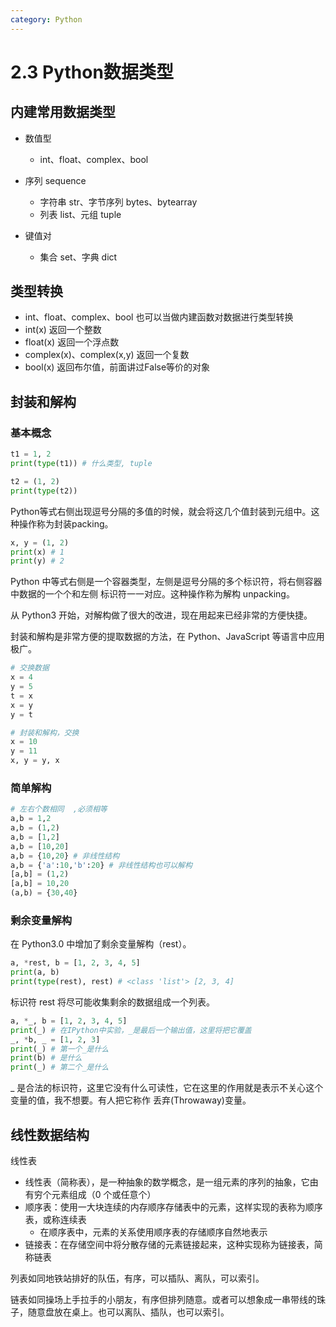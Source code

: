 ```yaml
---
category: Python
---
```


# 2.3 Python数据类型

## 内建常用数据类型

* 数值型
  * int、float、complex、bool
* 序列 sequence
  * 字符串 str、字节序列 bytes、bytearray
  * 列表 list、元组 tuple

* 键值对
  * 集合 set、字典 dict

## 类型转换

* int、float、complex、bool 也可以当做内建函数对数据进行类型转换
* int(x) 返回一个整数
* float(x) 返回一个浮点数
* complex(x)、complex(x,y) 返回一个复数
* bool(x) 返回布尔值，前面讲过False等价的对象

## 封装和解构

### 基本概念

```python
t1 = 1, 2
print(type(t1)) # 什么类型, tuple

t2 = (1, 2)
print(type(t2))
```

Python等式右侧出现逗号分隔的多值的时候，就会将这几个值封装到元组中。这种操作称为封装packing。

```python
x, y = (1, 2)
print(x) # 1
print(y) # 2
```

Python 中等式右侧是一个容器类型，左侧是逗号分隔的多个标识符，将右侧容器中数据的一个个和左侧
标识符一一对应。这种操作称为解构 unpacking。

从 Python3 开始，对解构做了很大的改进，现在用起来已经非常的方便快捷。

封装和解构是非常方便的提取数据的方法，在 Python、JavaScript 等语言中应用极广。

```python
# 交换数据
x = 4
y = 5
t = x
x = y
y = t

# 封装和解构，交换
x = 10
y = 11
x, y = y, x
```

### 简单解构

```python
# 左右个数相同  ,必须相等
a,b = 1,2
a,b = (1,2)
a,b = [1,2]
a,b = [10,20]
a,b = {10,20} # 非线性结构
a,b = {'a':10,'b':20} # 非线性结构也可以解构
[a,b] = (1,2)
[a,b] = 10,20
(a,b) = {30,40}
```

### 剩余变量解构

在 Python3.0 中增加了剩余变量解构（rest）。

```python
a, *rest, b = [1, 2, 3, 4, 5]
print(a, b)
print(type(rest), rest) # <class 'list'> [2, 3, 4]
```

标识符 rest 将尽可能收集剩余的数据组成一个列表。

```python
a, *_, b = [1, 2, 3, 4, 5]
print(_) # 在IPython中实验，_是最后一个输出值，这里将把它覆盖
_, *b, _ = [1, 2, 3]
print(_) # 第一个_是什么
print(b) # 是什么
print(_) # 第二个_是什么
```

_ 是合法的标识符，这里它没有什么可读性，它在这里的作用就是表示不关心这个变量的值，我不想要。有人把它称作 丢弃(Throwaway)变量。

## 线性数据结构

线性表

* 线性表（简称表），是一种抽象的数学概念，是一组元素的序列的抽象，它由有穷个元素组成（0
  个或任意个）
* 顺序表：使用一大块连续的内存顺序存储表中的元素，这样实现的表称为顺序表，或称连续表
  * 在顺序表中，元素的关系使用顺序表的存储顺序自然地表示
* 链接表：在存储空间中将分散存储的元素链接起来，这种实现称为链接表，简称链表

列表如同地铁站排好的队伍，有序，可以插队、离队，可以索引。

链表如同操场上手拉手的小朋友，有序但排列随意。或者可以想象成一串带线的珠子，随意盘放在桌上。也可以离队、插队，也可以索引。
